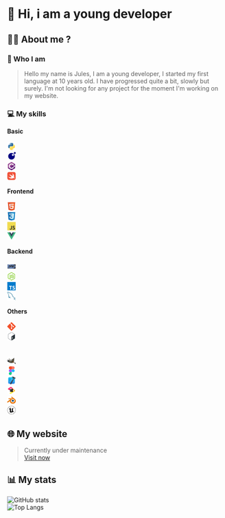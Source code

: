 # 👋 Hi, i am a young developer


## 🙋‍♂️ About me ?

### 👀 Who I am
> Hello my name is Jules, I am a young developer, I started my first language at 10 years old. I have progressed quite a bit, slowly but surely.
I'm not looking for any project for the moment I'm working on my website.

### 💻 My skills

<b>Basic</b>
<br>
<code>
<img height="20" src="https://github.com/devicons/devicon/blob/master/icons/python/python-original.svg">
<img height="20" src="https://github.com/devicons/devicon/blob/master/icons/lua/lua-original.svg">
<img height="20" src="https://github.com/devicons/devicon/blob/master/icons/csharp/csharp-original.svg">
<img height="20" src="https://github.com/devicons/devicon/blob/master/icons/swift/swift-original.svg">
</code>

<b>Frontend</b>
<br>
<code>
<img height="20" src="https://github.com/devicons/devicon/blob/master/icons/html5/html5-original.svg">
<img height="20" src="https://github.com/devicons/devicon/blob/master/icons/css3/css3-original.svg">
<img height="20" src="https://github.com/devicons/devicon/blob/master/icons/javascript/javascript-original.svg">
<img height="20" src="https://github.com/devicons/devicon/blob/master/icons/vuejs/vuejs-original.svg">
</code>

<b>Backend</b>
<br>
<code>
<img height="20" src="https://github.com/devicons/devicon/blob/master/icons/php/php-original.svg">
<img height="20" src="https://github.com/devicons/devicon/blob/master/icons/nodejs/nodejs-original.svg">
<img height="20" src="https://github.com/devicons/devicon/blob/master/icons/typescript/typescript-original.svg">
<img height="20" src="https://github.com/devicons/devicon/blob/master/icons/mysql/mysql-original.svg">
</code>

<b>Others</b>
<br>
<code>
<img height="20" src="https://github.com/devicons/devicon/blob/master/icons/git/git-original.svg">
<img height="20" src="https://github.com/devicons/devicon/blob/master/icons/bash/bash-original.svg">
</code>
<br>
<code>
<img height="20" src="https://github.com/devicons/devicon/blob/master/icons/gimp/gimp-original.svg">
<img height="20" src="https://github.com/devicons/devicon/blob/master/icons/figma/figma-original.svg">
<img height="20" src="https://github.com/devicons/devicon/blob/master/icons/xcode/xcode-original.svg">
<img height="20" src="https://github.com/devicons/devicon/blob/master/icons/jetbrains/jetbrains-original.svg">
<img height="20" src="https://github.com/devicons/devicon/blob/master/icons/blender/blender-original.svg">
<img height="20" src="https://github.com/devicons/devicon/blob/master/icons/unrealengine/unrealengine-original.svg">
</code>


## 🌐 My website
> Currently under maintenance
> <br>
> <a href=https://oural.tech>Visit now</a>


## 📊 My stats

![GitHub stats](https://github-readme-stats.vercel.app/api?username=Oural1206&show_icons=true&count_private=true&hide=stars,contribs&theme=github_dark)
<br>
![Top Langs](https://github-readme-stats.vercel.app/api/top-langs/?username=Oural1206&layout=compact&theme=github_dark)
